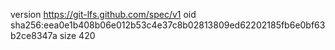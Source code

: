 version https://git-lfs.github.com/spec/v1
oid sha256:eea0e1b408b06e012b53c4e37c8b02813809ed62202185fb6e0bf63b2ce8347a
size 420
